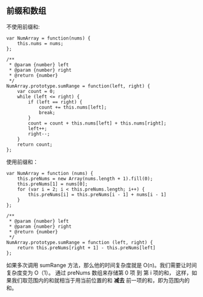 ## 前缀和数组

不使用前缀和:
```
var NumArray = function(nums) {
    this.nums = nums;
};

/** 
 * @param {number} left 
 * @param {number} right
 * @return {number}
 */
NumArray.prototype.sumRange = function(left, right) {
    var count = 0;
    while (left <= right) {
        if (left == right) {
            count += this.nums[left];
            break;
        }
        count = count + this.nums[left] + this.nums[right];
        left++;
        right--;
    }
    return count;
};
```

使用前缀和：
```
var NumArray = function (nums) {
    this.preNums = new Array(nums.length + 1).fill(0);
    this.preNums[1] = nums[0];
    for (var i = 2; i < this.preNums.length; i++) {
        this.preNums[i] = this.preNums[i - 1] + nums[i - 1]
    }
};

/** 
 * @param {number} left 
 * @param {number} right
 * @return {number}
 */
NumArray.prototype.sumRange = function (left, right) {
    return this.preNums[right + 1] - this.preNums[left]
};
```
如果多次调用 sumRange 方法，那么他的时间复杂度就是 O(n)。我们需要让时间复杂度变为 O（1）。
通过 preNums 数组来存储第 0 项 到 第 i 项的和， 这样，如果我们取范围内的和就相当于用当前位置的和 **减去** 前一项的和，即为范围内的和。
